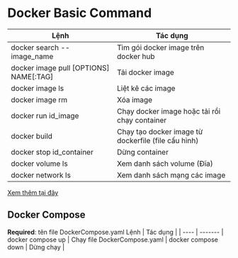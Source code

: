 # Docker Basic Command

Lệnh | Tác dụng |
| ---- | ------- |
docker search --image_name | Tìm gói docker image trên docker hub
docker image pull [OPTIONS] NAME[:TAG] | Tải docker image
docker image ls | Liệt kê các image
docker image rm | Xóa image
docker run id_image | Chạy docker image hoặc tải rồi chạy container
docker build | Chạy tạo docker image từ dockerfile (file cấu hình)
docker stop id_container | Dừng container
docker volume ls | Xem danh sách volume (Đĩa)
docker network ls | Xem danh sách mạng các image

[Xem thêm tại đây](https://docs.docker.com/reference/cli/docker/)
## Docker Compose
**Required**: tên file DockerCompose.yaml
Lệnh | Tác dụng |
| ---- | ------- |
docker compose up | Chạy file DockerCompose.yaml |
docker compose down | Dừng chạy |